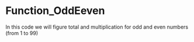 # Function_OddEeven
In this code we will figure total and multiplication for odd and even numbers (from 1 to 99)
